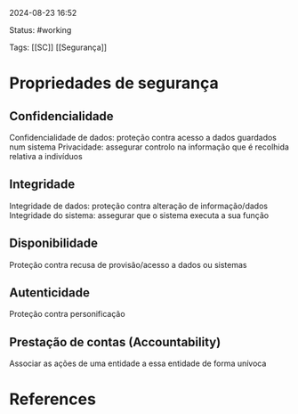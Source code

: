 2024-08-23 16:52

Status: #working

Tags: [[SC]] [[Segurança]]

# Propriedades de segurança

## Confidencialidade

Confidencialidade de dados: proteção contra acesso a dados guardados num sistema Privacidade: assegurar controlo na informação que é recolhida relativa a indivíduos

## Integridade

Integridade de dados: proteção contra alteração de informação/dados Integridade do sistema: assegurar que o sistema executa a sua função

## Disponibilidade

Proteção contra recusa de provisão/acesso a dados ou sistemas

## Autenticidade

Proteção contra personificação

## Prestação de contas (Accountability)

Associar as ações de uma entidade a essa entidade de forma unívoca

# References

